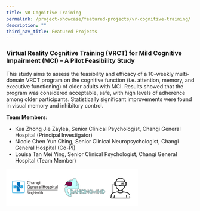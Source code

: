 ```yaml
---
title: VR Cognitive Training
permalink: /project-showcase/featured-projects/vr-cognitive-training/
description: ""
third_nav_title: Featured Projects
---
```

### Virtual Reality Cognitive Training (VRCT) for Mild Cognitive Impairment (MCI) – A Pilot Feasibility Study

This study aims to assess the feasibility and efficacy of a 10-weekly multi-domain VRCT program on the cognitive function (i.e. attention, memory, and executive functioning) of older adults with MCI. Results showed that the program was considered acceptable, safe, with high levels of adherence among older participants. Statistically significant improvements were found in visual memory and inhibitory control.

**Team Members:** <br>
* Kua Zhong Jie Zaylea, Senior Clinical Psychologist, Changi General Hospital (Principal Investigator)
* Nicole Chen Yun Ching, Senior Clinical Neuropsychologist, Changi General Hospital (Co-PI)
* Louisa Tan Mei Ying, Senior Clinical Psychologist, Changi General Hospital (Team Member)

<img style="width:70%" src="/images/Featured%20Projects/VR%20Cognitive%20Training/vr%20cognitive%20training%20logos.png">